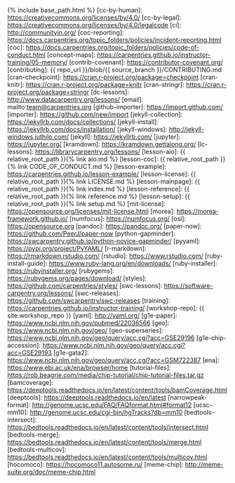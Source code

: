 {% include base_path.html %}
[cc-by-human]: https://creativecommons.org/licenses/by/4.0/
[cc-by-legal]: https://creativecommons.org/licenses/by/4.0/legalcode
[ci]: http://communityin.org/
[coc-reporting]: https://docs.carpentries.org/topic_folders/policies/incident-reporting.html
[coc]: https://docs.carpentries.org/topic_folders/policies/code-of-conduct.html
[concept-maps]: https://carpentries.github.io/instructor-training/05-memory/
[contrib-covenant]: https://contributor-covenant.org/
[contributing]: {{ repo_url }}/blob/{{ source_branch }}/CONTRIBUTING.md
[cran-checkpoint]: https://cran.r-project.org/package=checkpoint
[cran-knitr]: https://cran.r-project.org/package=knitr
[cran-stringr]: https://cran.r-project.org/package=stringr
[dc-lessons]: http://www.datacarpentry.org/lessons/
[email]: mailto:team@carpentries.org
[github-importer]: https://import.github.com/
[importer]: https://github.com/new/import
[jekyll-collection]: https://jekyllrb.com/docs/collections/
[jekyll-install]: https://jekyllrb.com/docs/installation/
[jekyll-windows]: http://jekyll-windows.juthilo.com/
[jekyll]: https://jekyllrb.com/
[jupyter]: https://jupyter.org/
[kramdown]: https://kramdown.gettalong.org/
[lc-lessons]: https://librarycarpentry.org/lessons/
[lesson-aio]: {{ relative_root_path }}{% link aio.md %}
[lesson-coc]: {{ relative_root_path }}{% link CODE_OF_CONDUCT.md %}
[lesson-example]: https://carpentries.github.io/lesson-example/
[lesson-license]: {{ relative_root_path }}{% link LICENSE.md %}
[lesson-mainpage]: {{ relative_root_path }}{% link index.md %}
[lesson-reference]: {{ relative_root_path }}{% link reference.md %}
[lesson-setup]: {{ relative_root_path }}{% link setup.md %}
[mit-license]: https://opensource.org/licenses/mit-license.html
[morea]: https://morea-framework.github.io/
[numfocus]: https://numfocus.org/
[osi]: https://opensource.org
[pandoc]: https://pandoc.org/
[paper-now]: https://github.com/PeerJ/paper-now
[python-gapminder]: https://swcarpentry.github.io/python-novice-gapminder/
[pyyaml]: https://pypi.org/project/PyYAML/
[r-markdown]: https://rmarkdown.rstudio.com/
[rstudio]: https://www.rstudio.com/
[ruby-install-guide]: https://www.ruby-lang.org/en/downloads/
[ruby-installer]: https://rubyinstaller.org/
[rubygems]: https://rubygems.org/pages/download/
[styles]: https://github.com/carpentries/styles/
[swc-lessons]: https://software-carpentry.org/lessons/
[swc-releases]: https://github.com/swcarpentry/swc-releases
[training]: https://carpentries.github.io/instructor-training/
[workshop-repo]: {{ site.workshop_repo }}
[yaml]: http://yaml.org/
[g1e-paper]: https://www.ncbi.nlm.nih.gov/pubmed/22036566
[geo]: https://www.ncbi.nlm.nih.gov/geo/
[geo-superseries]: https://www.ncbi.nlm.nih.gov/geo/query/acc.cgi?acc=GSE29196
[g1e-chip-accession]: https://www.ncbi.nlm.nih.gov/geo/query/acc.cgi?acc=GSE29193
[g1e-gata2]: https://www.ncbi.nlm.nih.gov/geo/query/acc.cgi?acc=GSM722387
[ena]: https://www.ebi.ac.uk/ena/browser/home
[tutorial-files]: https://rob.beagrie.com/media/chip-tutorial/chip-tutorial-files.tar.gz
[bamcoverage]: https://deeptools.readthedocs.io/en/latest/content/tools/bamCoverage.html
[deeptools]: https://deeptools.readthedocs.io/en/latest
[narrowpeak-format]: http://genome.ucsc.edu/FAQ/FAQformat.html#format12
[ucsc-mm10]: http://genome.ucsc.edu/cgi-bin/hgTracks?db=mm10
[bedtools-intersect]: https://bedtools.readthedocs.io/en/latest/content/tools/intersect.html
[bedtools-merge]: https://bedtools.readthedocs.io/en/latest/content/tools/merge.html
[bedtools-multicov]: https://bedtools.readthedocs.io/en/latest/content/tools/multicov.html
[hocomoco]: https://hocomoco11.autosome.ru/
[meme-chip]: http://meme-suite.org/doc/meme-chip.html
